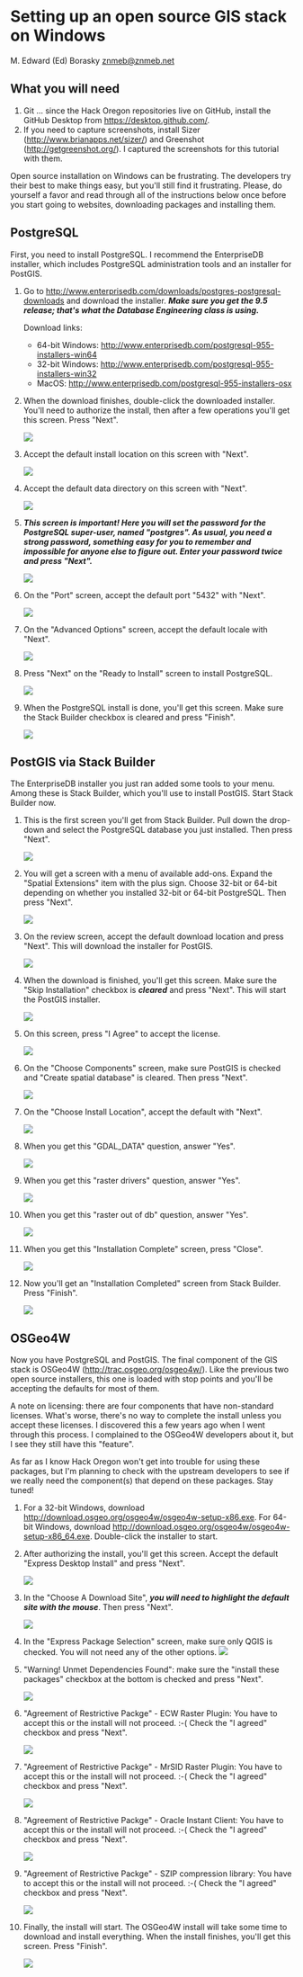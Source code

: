 Setting up an open source GIS stack on Windows
================
M. Edward (Ed) Borasky <znmeb@znmeb.net>

What you will need
------------------

1.  Git ... since the Hack Oregon repositories live on GitHub, install the GitHub Desktop from <https://desktop.github.com/>.
2.  If you need to capture screenshots, install Sizer (<http://www.brianapps.net/sizer/>) and Greenshot (<http://getgreenshot.org/>). I captured the screenshots for this tutorial with them.

Open source installation on Windows can be frustrating. The developers try their best to make things easy, but you'll still find it frustrating. Please, do yourself a favor and read through all of the instructions below once before you start going to websites, downloading packages and installing them.

PostgreSQL
----------

First, you need to install PostgreSQL. I recommend the EnterpriseDB installer, which includes PostgreSQL administration tools and an installer for PostGIS.

1.  Go to <http://www.enterprisedb.com/downloads/postgres-postgresql-downloads> and download the installer. ***Make sure you get the 9.5 release; that's what the Database Engineering class is using.***

    Download links:

    -   64-bit Windows: <http://www.enterprisedb.com/postgresql-955-installers-win64>
    -   32-bit Windows: <http://www.enterprisedb.com/postgresql-955-installers-win32>
    -   MacOS: <http://www.enterprisedb.com/postgresql-955-installers-osx>

2.  When the download finishes, double-click the downloaded installer. You'll need to authorize the install, then after a few operations you'll get this screen. Press "Next".

    ![](Screenshots/9.5/2016-10-28%2016_55_37-Setup.png)
3.  Accept the default install location on this screen with "Next".

    ![](Screenshots/9.5/2016-10-28%2016_55_50-Setup.png)
4.  Accept the default data directory on this screen with "Next".

    ![](Screenshots/9.5/2016-10-28%2016_56_07-Setup.png)
5.  ***This screen is important! Here you will set the password for the PostgreSQL super-user, named "postgres". As usual, you need a strong password, something easy for you to remember and impossible for anyone else to figure out. Enter your password twice and press "Next".***

    ![](Screenshots/9.5/2016-10-28%2016_56_39-Setup.png)
6.  On the "Port" screen, accept the default port "5432" with "Next".

    ![](Screenshots/9.5/2016-10-28%2016_56_54-Setup.png)
7.  On the "Advanced Options" screen, accept the default locale with "Next".

    ![](Screenshots/9.5/2016-10-28%2016_57_08-Setup.png)
8.  Press "Next" on the "Ready to Install" screen to install PostgreSQL.

    ![](Screenshots/9.5/2016-10-28%2016_57_22-Setup.png)
9.  When the PostgreSQL install is done, you'll get this screen. Make sure the Stack Builder checkbox is cleared and press "Finish".

    ![](Screenshots/9.5/2016-10-28%2016_59_47-Setup.png)

PostGIS via Stack Builder
-------------------------

The EnterpriseDB installer you just ran added some tools to your menu. Among these is Stack Builder, which you'll use to install PostGIS. Start Stack Builder now.

1.  This is the first screen you'll get from Stack Builder. Pull down the drop-down and select the PostgreSQL database you just installed. Then press "Next".

    ![](Screenshots/9.5/2016-10-28%2017_00_45-Stack%20Builder%204.0.0.png)
2.  You will get a screen with a menu of available add-ons. Expand the "Spatial Extensions" item with the plus sign. Choose 32-bit or 64-bit depending on whether you installed 32-bit or 64-bit PostgreSQL. Then press "Next".

    ![](Screenshots/9.5/2016-10-28%2017_01_20-Stack%20Builder%204.0.0.png)
3.  On the review screen, accept the default download location and press "Next". This will download the installer for PostGIS.

    ![](Screenshots/9.5/2016-10-28%2017_01_41-Stack%20Builder%204.0.0.png)
4.  When the download is finished, you'll get this screen. Make sure the "Skip Installation" checkbox is ***cleared*** and press "Next". This will start the PostGIS installer.

    ![](Screenshots/9.5/2016-10-28%2017_02_05-Stack%20Builder%204.0.0.png)
5.  On this screen, press "I Agree" to accept the license.

    ![](Screenshots/9.5/2016-10-28%2017_02_35-PostGIS%20Bundle%202.3.0%20for%20PostgreSQL%20x64%209.5%20Setup.png)
6.  On the "Choose Components" screen, make sure PostGIS is checked and "Create spatial database" is cleared. Then press "Next".

    ![](Screenshots/9.5/2016-10-28%2017_03_03-PostGIS%20Bundle%202.3.0%20for%20PostgreSQL%20x64%209.5%20Setup.png)
7.  On the "Choose Install Location", accept the default with "Next".

    ![](Screenshots/9.5/2016-10-28%2017_03_20-PostGIS%20Bundle%202.3.0%20for%20PostgreSQL%20x64%209.5%20Setup.png)
8.  When you get this "GDAL\_DATA" question, answer "Yes".

    ![](Screenshots/9.5/2016-10-28%2017_03_58-PostGIS%20Bundle%202.3.0%20for%20PostgreSQL%20x64%209.5%20Setup.png)
9.  When you get this "raster drivers" question, answer "Yes".

    ![](Screenshots/9.5/2016-10-28%2017_04_50-PostGIS%20Bundle%202.3.0%20for%20PostgreSQL%20x64%209.5%20Setup.png)
10. When you get this "raster out of db" question, answer "Yes".

    ![](Screenshots/9.5/2016-10-28%2017_05_07-PostGIS%20Bundle%202.3.0%20for%20PostgreSQL%20x64%209.5%20Setup.png)
11. When you get this "Installation Complete" screen, press "Close".

    ![](Screenshots/9.5/2016-10-28%2017_05_30-PostGIS%20Bundle%202.3.0%20for%20PostgreSQL%20x64%209.5%20Setup.png)
12. Now you'll get an "Installation Completed" screen from Stack Builder. Press "Finish".

    ![](Screenshots/9.5/2016-10-28%2017_06_07-Stack%20Builder%204.0.0.png)

OSGeo4W
-------

Now you have PostgreSQL and PostGIS. The final component of the GIS stack is OSGeo4W (<http://trac.osgeo.org/osgeo4w/>). Like the previous two open source installers, this one is loaded with stop points and you'll be accepting the defaults for most of them.

A note on licensing: there are four components that have non-standard licenses. What's worse, there's no way to complete the install unless you accept these licenses. I discovered this a few years ago when I went through this process. I complained to the OSGeo4W developers about it, but I see they still have this "feature".

As far as I know Hack Oregon won't get into trouble for using these packages, but I'm planning to check with the upstream developers to see if we really need the component(s) that depend on these packages. Stay tuned!

1.  For a 32-bit Windows, download <http://download.osgeo.org/osgeo4w/osgeo4w-setup-x86.exe>. For 64-bit Windows, download <http://download.osgeo.org/osgeo4w/osgeo4w-setup-x86_64.exe>. Double-click the installer to start.
2.  After authorizing the install, you'll get this screen. Accept the default "Express Desktop Install" and press "Next".

    ![](Screenshots/9.5/2016-10-28%2017_07_22-OSGeo4W%20Setup.png)
3.  In the "Choose A Download Site", ***you will need to highlight the default site with the mouse***. Then press "Next".

    ![](Screenshots/2016-10-27%2015_49_41-OSGeo4W%20Setup%20-%20Choose%20Download%20Site(s).png)
4.  In the "Express Package Selection" screen, make sure only QGIS is checked. You will not need any of the other options. ![](Screenshots/9.5/2016-10-28%2017_07_48-OSGeo4W%20Setup%20-%20Express%20Package%20Selection.png)
5.  "Warning! Unmet Dependencies Found": make sure the "install these packages" checkbox at the bottom is checked and press "Next".

    ![](Screenshots/2016-10-27%2015_53_42-OSGeo4W%20Setup%20-%20Resolve%20Dependencies.png)
6.  "Agreement of Restrictive Packge" - ECW Raster Plugin: You have to accept this or the install will not proceed. :-( Check the "I agreed" checkbox and press "Next".

    ![](Screenshots/9.5/2016-10-28%2017_08_39-OSGeo4W%20Setup%20-%20Agreement%20of%20Restrictive%20Package.png)
7.  "Agreement of Restrictive Packge" - MrSID Raster Plugin: You have to accept this or the install will not proceed. :-( Check the "I agreed" checkbox and press "Next".

    ![](Screenshots/9.5/2016-10-28%2017_09_02-OSGeo4W%20Setup%20-%20Agreement%20of%20Restrictive%20Package.png)
8.  "Agreement of Restrictive Packge" - Oracle Instant Client: You have to accept this or the install will not proceed. :-( Check the "I agreed" checkbox and press "Next".

    ![](Screenshots/9.5/2016-10-28%2017_09_16-OSGeo4W%20Setup%20-%20Agreement%20of%20Restrictive%20Package.png)
9.  "Agreement of Restrictive Packge" - SZIP compression library: You have to accept this or the install will not proceed. :-( Check the "I agreed" checkbox and press "Next".

    ![](Screenshots/9.5/2016-10-28%2017_09_37-OSGeo4W%20Setup%20-%20Agreement%20of%20Restrictive%20Package.png)
10. Finally, the install will start. The OSGeo4W install will take some time to download and install everything. When the install finishes, you'll get this screen. Press "Finish".

    ![](Screenshots/9.5/2016-10-28%2017_16_54-OSGeo4W%20Setup%20-%20Installation%20Status%20and%20Create%20Icons.png)
